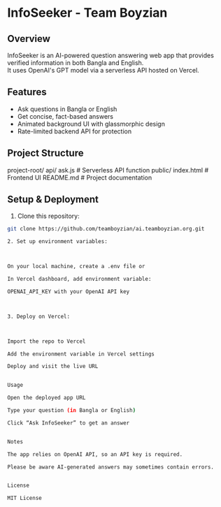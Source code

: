 # InfoSeeker - Team Boyzian

## Overview
InfoSeeker is an AI-powered question answering web app that provides verified information in both Bangla and English.  
It uses OpenAI's GPT model via a serverless API hosted on Vercel.

## Features
- Ask questions in Bangla or English
- Get concise, fact-based answers
- Animated background UI with glassmorphic design
- Rate-limited backend API for protection

## Project Structure

project-root/ api/ ask.js         # Serverless API function public/ index.html     # Frontend UI README.md        # Project documentation

## Setup & Deployment

1. Clone this repository:
```bash
git clone https://github.com/teamboyzian/ai.teamboyzian.org.git

2. Set up environment variables:



On your local machine, create a .env file or

In Vercel dashboard, add environment variable:

OPENAI_API_KEY with your OpenAI API key



3. Deploy on Vercel:



Import the repo to Vercel

Add the environment variable in Vercel settings

Deploy and visit the live URL


Usage

Open the deployed app URL

Type your question (in Bangla or English)

Click “Ask InfoSeeker” to get an answer


Notes

The app relies on OpenAI API, so an API key is required.

Please be aware AI-generated answers may sometimes contain errors.


License

MIT License
